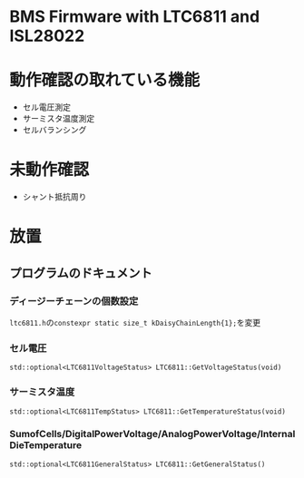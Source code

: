 # BMS Firmware with LTC6811 and ISL28022

# 動作確認の取れている機能
- セル電圧測定
- サーミスタ温度測定
- セルバランシング

# 未動作確認
- シャント抵抗周り

# 放置

## プログラムのドキュメント

### ディージーチェーンの個数設定　
`ltc6811.h`の`constexpr static size_t kDaisyChainLength{1};`を変更
### セル電圧
`std::optional<LTC6811VoltageStatus> LTC6811::GetVoltageStatus(void)`
### サーミスタ温度
`std::optional<LTC6811TempStatus> LTC6811::GetTemperatureStatus(void)`
### SumofCells/DigitalPowerVoltage/AnalogPowerVoltage/InternalDieTemperature
`std::optional<LTC6811GeneralStatus> LTC6811::GetGeneralStatus()`